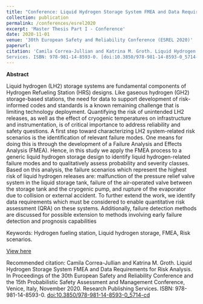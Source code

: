 ```yaml
---
title: "Conference: Liquid Hydrogen Storage System FMEA and Data Requirements for Risk Analysis"
collection: publication
permalink: /conferences/esrel2020
excerpt: 'Master Thesis Part I - Conference'
date: 2020-11-01
venue: '30th European Safety and Reliability Conference (ESREL 2020)'
paperurl: 
citation: 'Camila Correa-Jullian and Katrina M. Groth. Liquid Hydrogen Storage System FMEA and Data Requirements for Risk Analysis. In Proceedings of the 30th European Safety and Reliability Conference and the 15th Probabilistic Safety Assessment and Management Conference, Venice, Italy, November 2020. Research Publishing
Services. ISBN: 978-981-14-8593-0. [doi:10.3850/978-981-14-8593-0_5714-cd](http://rpsonline.com.sg/proceedings/9789811485930/html/5714.xml)'
---
```

**Abstract**

Liquid hydrogen (LH2) storage systems are fundamental components of Hydrogen Refueling Station (HRS) designs. Like gaseous hydrogen (GH2) storage-based stations, the need for data to support development of risk-informed codes and standards is a known remaining challenge that is limiting technology deployment. Quantifying the risk of unintended LH2 releases, as well as the effect of cryogenic temperatures on infrastructure and instrumentation, is of critical importance to address reliability and safety questions. A first step toward characterizing LH2 system-related risk scenarios is the identification of relevant failure modes. One means for doing this is through the development of a Failure Analysis and Effects Analysis (FMEA). Hence, in this study we apply the FMEA process to a generic liquid hydrogen storage design to identify liquid hydrogen-related failure modes and to qualitatively assess probability and severity classes. Based on this analysis, the failure scenarios which represent the highest risk of liquid hydrogen releases are: malfunction of the pressure relief valve system in the liquid storage tank, failure of the air-operated valve between the storage tank and the cryogenic pump, and rupture of the evaporator due to collision or external accident. To further extend the work, we identify data requirements which must be considered to enable quantitative risk assessment (QRA) on these systems. Additionally, failure detection methods are discussed for possible extension to methods involving early failure detection and prognosis capabilities

Keywords: Hydrogen fueling station, Liquid hydrogen storage, FMEA, Risk scenarios.

[View here](https://github.com/CamCorreaJullian/CamCorreaJullian.github.io/files/8911281/esrel_2020.pdf)

Recommended citation: Camila Correa-Jullian and Katrina M. Groth. Liquid Hydrogen Storage System FMEA and Data Requirements for Risk Analysis. In Proceedings of the 30th European Safety and Reliability Conference and the 15th Probabilistic Safety Assessment and Management Conference, Venice, Italy, November 2020. Research Publishing
Services. ISBN: 978-981-14-8593-0. [doi:10.3850/978-981-14-8593-0_5714-cd](http://rpsonline.com.sg/proceedings/9789811485930/html/5714.xml)
